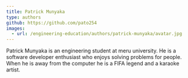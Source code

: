 ```yaml
---
title: Patrick Munyaka
type: authors
github: https://github.com/pato254
images:
  - url: /engineering-education/authors/patrick-munyaka/avatar.jpg
---
```


Patrick Munyaka is an engineering student at meru university. He is a software developer enthusiast who enjoys solving problems for people. When he is away from the computer he is a FIFA legend and a karaoke artist.

